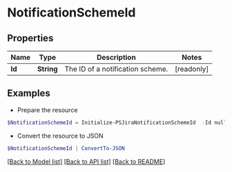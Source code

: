 # NotificationSchemeId
## Properties

Name | Type | Description | Notes
------------ | ------------- | ------------- | -------------
**Id** | **String** | The ID of a notification scheme. | [readonly] 

## Examples

- Prepare the resource
```powershell
$NotificationSchemeId = Initialize-PSJiraNotificationSchemeId  -Id null
```

- Convert the resource to JSON
```powershell
$NotificationSchemeId | ConvertTo-JSON
```

[[Back to Model list]](../README.md#documentation-for-models) [[Back to API list]](../README.md#documentation-for-api-endpoints) [[Back to README]](../README.md)

